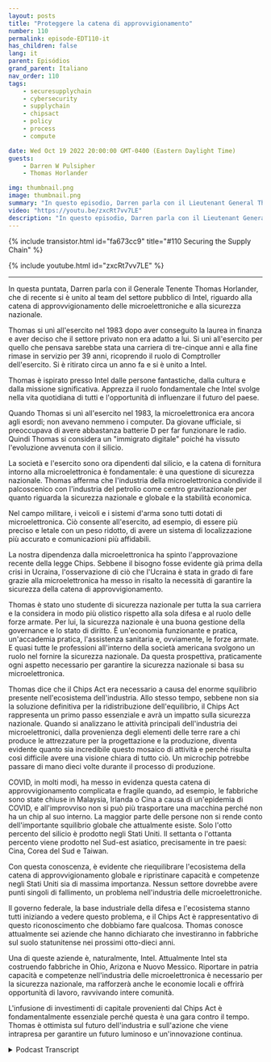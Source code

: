 ```yaml
---
layout: posts
title: "Proteggere la catena di approvvigionamento"
number: 110
permalink: episode-EDT110-it
has_children: false
lang: it
parent: Episódios
grand_parent: Italiano
nav_order: 110
tags:
    - securesupplychain
    - cybersecurity
    - supplychain
    - chipsact
    - policy
    - process
    - compute

date: Wed Oct 19 2022 20:00:00 GMT-0400 (Eastern Daylight Time)
guests:
    - Darren W Pulsipher
    - Thomas Horlander

img: thumbnail.png
image: thumbnail.png
summary: "In questo episodio, Darren parla con il Lieutenant General Thomas Horlander, che ha recentemente fatto parte del Team Pubblico del settore Intel, sulla catena di fornitura delle microelettroniche e la sicurezza nazionale."
video: "https://youtu.be/zxcRt7vv7LE"
description: "In questo episodio, Darren parla con il Lieutenant General Thomas Horlander, che ha recentemente fatto parte del Team Pubblico del settore Intel, sulla catena di fornitura delle microelettroniche e la sicurezza nazionale."
---
```


<div>
{% include transistor.html id="fa673cc9" title="#110 Securing the Supply Chain" %}

{% include youtube.html id="zxcRt7vv7LE" %}
</div>

---

In questa puntata, Darren parla con il Generale Tenente Thomas Horlander, che di recente si è unito al team del settore pubblico di Intel, riguardo alla catena di approvvigionamento delle microelettroniche e alla sicurezza nazionale.

Thomas si unì all'esercito nel 1983 dopo aver conseguito la laurea in finanza e aver deciso che il settore privato non era adatto a lui. Si unì all'esercito per quello che pensava sarebbe stata una carriera di tre-cinque anni e alla fine rimase in servizio per 39 anni, ricoprendo il ruolo di Comptroller dell'esercito. Si è ritirato circa un anno fa e si è unito a Intel.

Thomas è ispirato presso Intel dalle persone fantastiche, dalla cultura e dalla missione significativa. Apprezza il ruolo fondamentale che Intel svolge nella vita quotidiana di tutti e l'opportunità di influenzare il futuro del paese.

Quando Thomas si unì all'esercito nel 1983, la microelettronica era ancora agli esordi; non avevano nemmeno i computer. Da giovane ufficiale, si preoccupava di avere abbastanza batterie D per far funzionare le radio. Quindi Thomas si considera un "immigrato digitale" poiché ha vissuto l'evoluzione avvenuta con il silicio.

La società e l'esercito sono ora dipendenti dal silicio, e la catena di fornitura intorno alla microelettronica è fondamentale: è una questione di sicurezza nazionale. Thomas afferma che l'industria della microelettronica condivide il palcoscenico con l'industria del petrolio come centro gravitazionale per quanto riguarda la sicurezza nazionale e globale e la stabilità economica.

Nel campo militare, i veicoli e i sistemi d'arma sono tutti dotati di microelettronica. Ciò consente all'esercito, ad esempio, di essere più preciso e letale con un peso ridotto, di avere un sistema di localizzazione più accurato e comunicazioni più affidabili.

La nostra dipendenza dalla microelettronica ha spinto l'approvazione recente della legge Chips. Sebbene il bisogno fosse evidente già prima della crisi in Ucraina, l'osservazione di ciò che l'Ucraina è stata in grado di fare grazie alla microelettronica ha messo in risalto la necessità di garantire la sicurezza della catena di approvvigionamento.

Thomas è stato uno studente di sicurezza nazionale per tutta la sua carriera e la considera in modo più olistico rispetto alla sola difesa e al ruolo delle forze armate. Per lui, la sicurezza nazionale è una buona gestione della governance e lo stato di diritto. È un'economia funzionante e pratica, un'accademia pratica, l'assistenza sanitaria e, ovviamente, le forze armate. E quasi tutte le professioni all'interno della società americana svolgono un ruolo nel fornire la sicurezza nazionale. Da questa prospettiva, praticamente ogni aspetto necessario per garantire la sicurezza nazionale si basa su microelettronica.

Thomas dice che il Chips Act era necessario a causa del enorme squilibrio presente nell'ecosistema dell'industria. Allo stesso tempo, sebbene non sia la soluzione definitiva per la ridistribuzione dell'equilibrio, il Chips Act rappresenta un primo passo essenziale e avrà un impatto sulla sicurezza nazionale. Quando si analizzano le attività principali dell'industria dei microelettronici, dalla provenienza degli elementi delle terre rare a chi produce le attrezzature per la progettazione e la produzione, diventa evidente quanto sia incredibile questo mosaico di attività e perché risulta così difficile avere una visione chiara di tutto ciò. Un microchip potrebbe passare di mano dieci volte durante il processo di produzione.

COVID, in molti modi, ha messo in evidenza questa catena di approvvigionamento complicata e fragile quando, ad esempio, le fabbriche sono state chiuse in Malaysia, Irlanda o Cina a causa di un'epidemia di COVID, e all'improvviso non si può più trasportare una macchina perché non ha un chip al suo interno. La maggior parte delle persone non si rende conto dell'importante squilibrio globale che attualmente esiste. Solo l'otto percento del silicio è prodotto negli Stati Uniti. Il settanta o l'ottanta percento viene prodotto nel Sud-est asiatico, precisamente in tre paesi: Cina, Corea del Sud e Taiwan.

Con questa conoscenza, è evidente che riequilibrare l'ecosistema della catena di approvvigionamento globale e ripristinare capacità e competenze negli Stati Uniti sia di massima importanza. Nessun settore dovrebbe avere punti singoli di fallimento, un problema nell'industria delle microelettroniche.

Il governo federale, la base industriale della difesa e l'ecosistema stanno tutti iniziando a vedere questo problema, e il Chips Act è rappresentativo di questo riconoscimento che dobbiamo fare qualcosa. Thomas conosce attualmente sei aziende che hanno dichiarato che investiranno in fabbriche sul suolo statunitense nei prossimi otto-dieci anni.

Una di queste aziende è, naturalmente, Intel. Attualmente Intel sta costruendo fabbriche in Ohio, Arizona e Nuovo Messico. Riportare in patria capacità e competenze nell'industria delle microelettronica è necessario per la sicurezza nazionale, ma rafforzerà anche le economie locali e offrirà opportunità di lavoro, ravvivando intere comunità.

L'infusione di investimenti di capitale provenienti dal Chips Act è fondamentalmente essenziale perché questa è una gara contro il tempo. Thomas è ottimista sul futuro dell'industria e sull'azione che viene intrapresa per garantire un futuro luminoso e un'innovazione continua.



<details>
<summary> Podcast Transcript </summary>

<p></p>

</details>
